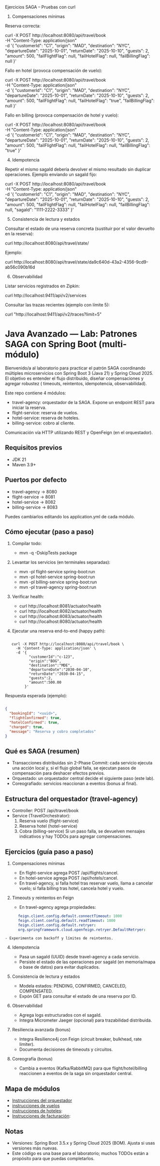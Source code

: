Ejercicios SAGA – Pruebas con curl
1) Compensaciones mínimas

Reserva correcta:

curl -X POST http://localhost:8080/api/travel/book \
-H "Content-Type: application/json" \
-d '{
"customerId": "C1",
"origin": "MAD",
"destination": "NYC",
"departureDate": "2025-10-01",
"returnDate": "2025-10-10",
"guests": 2,
"amount": 500,
"failFlightFlag": null,
"failHotelFlag": null,
"failBillingFlag": null
}'


Fallo en hotel (provoca compensación de vuelo):

curl -X POST http://localhost:8080/api/travel/book \
-H "Content-Type: application/json" \
-d '{
"customerId": "C1",
"origin": "MAD",
"destination": "NYC",
"departureDate": "2025-10-01",
"returnDate": "2025-10-10",
"guests": 2,
"amount": 500,
"failFlightFlag": null,
"failHotelFlag": "true",
"failBillingFlag": null
}'


Fallo en billing (provoca compensación de hotel y vuelo):

curl -X POST http://localhost:8080/api/travel/book \
-H "Content-Type: application/json" \
-d '{
"customerId": "C1",
"origin": "MAD",
"destination": "NYC",
"departureDate": "2025-10-01",
"returnDate": "2025-10-10",
"guests": 2,
"amount": 500,
"failFlightFlag": null,
"failHotelFlag": null,
"failBillingFlag": "true"
}'

4) Idempotencia

Repetir el mismo sagaId debería devolver el mismo resultado sin duplicar operaciones.
Ejemplo enviando un sagaId fijo:

curl -X POST http://localhost:8080/api/travel/book \
-H "Content-Type: application/json" \
-d '{
"customerId": "C1",
"origin": "MAD",
"destination": "NYC",
"departureDate": "2025-10-01",
"returnDate": "2025-10-10",
"guests": 2,
"amount": 500,
"failFlightFlag": null,
"failHotelFlag": null,
"failBillingFlag": null,
"sagaId": "1111-2222-3333"
}'

5) Consistencia de lectura y estados

Consultar el estado de una reserva concreta (sustituir <ID> por el valor devuelto en la reserva):

curl http://localhost:8080/api/travel/state/<ID>


Ejemplo:

curl http://localhost:8080/api/travel/state/da9c640d-43a2-4356-9cd9-ab56c090b16d

6) Observabilidad

Listar servicios registrados en Zipkin:

curl http://localhost:9411/api/v2/services


Consultar las trazas recientes (ejemplo con límite 5):

curl "http://localhost:9411/api/v2/traces?limit=5"

# Java Avanzado — Lab: Patrones SAGA con Spring Boot (multi-módulo)

Bienvenido/a al laboratorio para practicar el patrón SAGA coordinando múltiples
microservicios con Spring Boot 3 (Java 21) y Spring Cloud 2025. El objetivo es
entender el flujo distribuido, diseñar compensaciones y agregar robustez (
timeouts, reintentos, idempotencia, observabilidad).

Este repo contiene 4 módulos:

- travel-agency: orquestador de la SAGA. Expone un endpoint REST para iniciar la
  reserva.
- flight-service: reserva de vuelos.
- hotel-service: reserva de hoteles.
- billing-service: cobro al cliente.

Comunicación vía HTTP utilizando REST y OpenFeign (en el orquestador).

## Requisitos previos

- JDK 21
- Maven 3.9+

## Puertos por defecto

- travel-agency → 8080
- flight-service → 8081
- hotel-service → 8082
- billing-service → 8083

Puedes cambiarlos editando los application.yml de cada módulo.

## Cómo ejecutar (paso a paso)

1) Compilar todo:
    - mvn -q -DskipTests package

2) Levantar los servicios (en terminales separadas):
    - mvn -pl flight-service spring-boot:run
    - mvn -pl hotel-service spring-boot:run
    - mvn -pl billing-service spring-boot:run
    - mvn -pl travel-agency spring-boot:run

3) Verificar health:
    - curl http://localhost:8081/actuator/health
    - curl http://localhost:8082/actuator/health
    - curl http://localhost:8083/actuator/health
    - curl http://localhost:8080/actuator/health

4) Ejecutar una reserva end-to-end (happy path):

```shell

   curl -X POST http://localhost:8080/api/travel/book \
     -H 'Content-Type: application/json' \
     -d '{
           "customerId":"c-123",
           "origin":"BOG",
           "destination":"MDE",
           "departureDate":"2030-04-10",
           "returnDate":"2030-04-15",
           "guests":2,
           "amount":500.00
         }'
```

Respuesta esperada (ejemplo):
```json

{
  "bookingId": "<uuid>",
  "flightConfirmed": true,
  "hotelConfirmed": true,
  "charged": true,
  "message": "Reserva y cobro completados"
}
```

## Qué es SAGA (resumen)

- Transacciones distribuidas sin 2-Phase Commit: cada servicio ejecuta una acción local y,
  si el flujo global falla, se ejecutan pasos de compensación para deshacer
  efectos previos.
- Orquestado: un orquestador central decide el siguiente paso (este lab).
- Coreografiado: servicios reaccionan a eventos (bonus al final).

## Estructura del orquestador (travel-agency)

- Controller: POST /api/travel/book
- Service (TravelOrchestrator):
    1) Reserva vuelo (flight-service)
    2) Reserva hotel (hotel-service)
    3) Cobra (billing-service)
       Si un paso falla, se devuelven mensajes indicativos y hay TODOs para
       agregar compensaciones.

## Ejercicios (guía paso a paso)

1) Compensaciones mínimas
    - En flight-service agrega POST /api/flights/cancel.
    - En hotel-service agrega POST /api/hotels/cancel.
    - En travel-agency, si falla hotel tras reservar vuelo, llama a cancelar
      vuelo; si falla billing tras hotel, cancela hotel y vuelo.



3) Timeouts y reintentos en Feign
    - En travel-agency agrega propiedades:
   

```yaml
      feign.client.config.default.connectTimeout: 1000
      feign.client.config.default.readTimeout: 1000
      feign.client.config.default.retryer:
      org.springframework.cloud.openfeign.retryer.DefaultRetryer:
```

    - Experimenta con backoff y límites de reintentos.

4) Idempotencia
    - Pasa un sagaId (UUID) desde travel-agency a cada servicio.
    - Persiste el estado de las operaciones por sagaId (en memoria/mapa o base
      de datos) para evitar duplicados.

5) Consistencia de lectura y estados
    - Modela estados: PENDING, CONFIRMED, CANCELED, COMPENSATED.
    - Expón GET para consultar el estado de una reserva por ID.

6) Observabilidad
    - Agrega logs estructurados con el sagaId.
    - Integra Micrometer Jaeger (opcional) para trazabilidad
      distribuida.

7) Resiliencia avanzada (bonus)
    - Integra Resilience4j con Feign (circuit breaker, bulkhead, rate limiter).
    - Documenta decisiones de timeouts y circuitos.

8) Coreografía (bonus)
    - Cambia a eventos (Kafka/RabbitMQ) para que flight/hotel/billing reaccionen
      a eventos de la saga sin orquestador central.

## Mapa de módulos

- [Instrucciones del orquestador](travel-agency/README.md)
- [instrucciones de vuelos](flight-service/README.md)
- [instrucciones de hoteles](hotel-service/README.md): 
- [Instrucciones de facturación](billing-service/README.md): 

## Notas

- Versiones: Spring Boot 3.5.x y Spring Cloud 2025 (BOM). Ajusta si usas
  versiones más nuevas.
- Este código es una base para el laboratorio; muchos TODOs están a propósito
  para que puedas completarlos.
